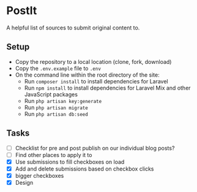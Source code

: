 # PostIt
A helpful list of sources to submit original content to. 

## Setup
- Copy the repository to a local location (clone, fork, download)
- Copy the `.env.example` file to `.env`
- On the command line within the root directory of the site:
    - Run `composer install` to install dependencies for Laravel
    - Run `npm install` to install dependencies for Laravel Mix and other JavaScript packages
    - Run `php artisan key:generate`
    - Run `php artisan migrate`
    - Run `php artisan db:seed`


## Tasks
- [ ] Checklist for pre and post publish on our individual blog posts?
- [ ] Find other places to apply it to
- [x] Use submissions to fill checkboxes on load
- [x] Add and delete submissions based on checkbox clicks
- [x] bigger checkboxes
- [x] Design
